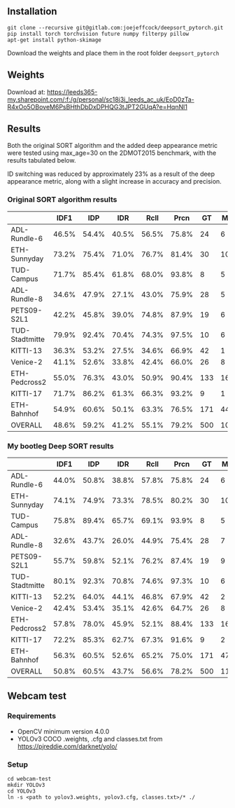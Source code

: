 ## Installation

    git clone --recursive git@gitlab.com:joejeffcock/deepsort_pytorch.git
    pip install torch torchvision future numpy filterpy pillow
    apt-get install python-skimage

Download the weights and place them in the root folder `deepsort_pytorch`

## Weights

Download at: https://leeds365-my.sharepoint.com/:f:/g/personal/sc18j3j_leeds_ac_uk/EoD0zTa-R4xOo5OBoveM6PsBHthDbDxDPHQG3tJPT2GUqA?e=HqnNl1

## Results

Both the original SORT algorithm and the added deep appearance metric were tested using max_age=30 on the 2DMOT2015 benchmark, with the results tabulated below.

ID switching was reduced by approximately 23% as a result of the deep appearance metric, along with a slight increase in accuracy and precision.

### Original SORT algorithm results

|              | IDF1|  IDP|  IDR| Rcll| Prcn| GT| MT| PT| ML|  FP|   FN|IDs|   FM| MOTA| MOTP|IDt|IDa|IDm|
| ---          | --- | --- | --- | --- | --- |---|---|---|---| ---| --- |---| --- | --- | --- |---|---|---|
|ADL-Rundle-6  |46.5%|54.4%|40.5%|56.5%|75.8%| 24|  6| 16|  2| 903| 2180| 64|  111|37.2%|0.250| 31| 30|  2|
|ETH-Sunnyday  |73.2%|75.4%|71.0%|76.7%|81.4%| 30| 10| 17|  3| 326|  433| 20|   61|58.1%|0.258|  8| 14|  2|
|TUD-Campus    |71.7%|85.4%|61.8%|68.0%|93.8%|  8|  5|  3|  0|  16|  115|  2|   15|63.0%|0.261|  1|  2|  1|
|ADL-Rundle-8  |34.6%|47.9%|27.1%|43.0%|75.9%| 28|  5| 15|  8| 928| 3867|106|  248|27.7%|0.289| 39| 63|  7|
|PETS09-S2L1   |42.2%|45.8%|39.0%|74.8%|87.9%| 19|  6| 13|  0| 462| 1127| 77|  198|62.8%|0.323| 21| 49|  1|
|TUD-Stadtmitte|79.9%|92.4%|70.4%|74.3%|97.5%| 10|  6|  4|  0|  22|  297| 11|   19|71.5%|0.249|  4|  7|  1|
|KITTI-13      |36.3%|53.2%|27.5%|34.6%|66.9%| 42|  1| 23| 18| 109|  416| 25|   27|13.5%|0.319|  8| 20|  4|
|Venice-2      |41.1%|52.6%|33.8%|42.4%|66.0%| 26|  8| 10|  8|1559| 4115| 45|  118|19.9%|0.264| 12| 33|  5|
|ETH-Pedcross2 |55.0%|76.3%|43.0%|50.9%|90.4%|133| 16| 60| 57| 337| 3074| 82|  133|44.2%|0.251| 39| 49| 19|
|KITTI-17      |71.7%|86.2%|61.3%|66.3%|93.2%|  9|  1|  8|  0|  33|  230|  8|   16|60.3%|0.276|  4|  5|  1|
|ETH-Bahnhof   |54.9%|60.6%|50.1%|63.3%|76.5%|171| 44| 71| 56|1053| 1989| 81|  177|42.3%|0.258| 72| 43| 46|
|OVERALL       |48.6%|59.2%|41.2%|55.1%|79.2%|500|108|240|152|5748|17843|521| 1123|39.4%|0.271|239|315| 89|

### My bootleg Deep SORT results

|              | IDF1|  IDP|  IDR| Rcll| Prcn| GT| MT| PT| ML|  FP|   FN|IDs|   FM| MOTA| MOTP|IDt|IDa|IDm|
| ---          | --- | --- | --- | --- | --- |---|---|---|---| ---| --- |---| --- | --- | --- |---|---|---|
|ADL-Rundle-6  |44.0%|50.8%|38.8%|57.8%|75.8%| 24|  6| 16|  2| 924| 2112| 49|  109|38.4%|0.251| 31| 17|  3|
|ETH-Sunnyday  |74.1%|74.9%|73.3%|78.5%|80.2%| 30| 10| 17|  3| 359|  400| 14|   61|58.4%|0.260|  9|  9|  4|
|TUD-Campus    |75.8%|89.4%|65.7%|69.1%|93.9%|  8|  5|  3|  0|  16|  111|  1|   14|64.3%|0.261|  1|  1|  1|
|ADL-Rundle-8  |32.6%|43.7%|26.0%|44.9%|75.4%| 28|  7| 16|  5| 993| 3740| 90|  240|28.9%|0.291| 37| 52| 10|
|PETS09-S2L1   |55.7%|59.8%|52.1%|76.2%|87.4%| 19|  9| 10|  0| 491| 1067| 50|  190|64.1%|0.322| 16| 24|  1|
|TUD-Stadtmitte|80.1%|92.3%|70.8%|74.6%|97.3%| 10|  6|  4|  0|  24|  294|  7|   15|71.9%|0.247|  3|  5|  1|
|KITTI-13      |52.2%|64.0%|44.1%|46.8%|67.9%| 42|  2| 32|  8| 156|  375| 13|   30|22.8%|0.324|  8|  9|  5|
|Venice-2      |42.4%|53.4%|35.1%|42.6%|64.7%| 26|  8| 11|  7|1656| 4100| 32|  114|18.9%|0.264| 11| 21|  4|
|ETH-Pedcross2 |57.8%|78.0%|45.9%|52.1%|88.4%|133| 16| 63| 54| 426| 3002| 70|  126|44.1%|0.253| 49| 35| 25|
|KITTI-17      |72.2%|85.3%|62.7%|67.3%|91.6%|  9|  2|  7|  0|  42|  223|  8|   17|60.0%|0.277|  3|  5|  1|
|ETH-Bahnhof   |56.3%|60.5%|52.6%|65.2%|75.0%|171| 47| 71| 53|1179| 1887| 65|  172|42.2%|0.260| 83| 29| 60|
|OVERALL       |50.8%|60.5%|43.7%|56.6%|78.2%|500|118|250|132|6266|17311|399| 1088|39.8%|0.273|251|207|115|

## Webcam test
### Requirements

- OpenCV minimum version 4.0.0
- YOLOv3 COCO .weights, .cfg and classes.txt from https://pjreddie.com/darknet/yolo/

### Setup
    cd webcam-test
    mkdir YOLOv3
    cd YOLOv3
    ln -s <path to yolov3.weights, yolov3.cfg, classes.txt>/* ./